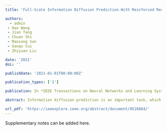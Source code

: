 ```yaml
---
title: 'Full-Scale Information Diffusion Prediction With Reinforced Recurrent Networks'

authors:
  - admin
 - Hao Wang
 - Jian Tang
 - Chuan Shi
 - Maosong Sun
 - Ganqu Cui
 - Zhiyuan Liu

date: '2021'
doi: ''

publishDate: '2021-01-01T00:00:00Z'

publication_types: ['1']

publication: In *IEEE Transactions on Neural Networks and Learning Systems*

abstract: Information diffusion prediction is an important task, which studies how information items spread among users. With the success of deep learning techniques, recurrent neural networks (RNNs) have shown their powerful capability in modeling information diffusion as sequential data. However, previous works focused on either microscopic diffusion prediction, which aims at guessing who will be the next influenced user at what time, or macroscopic diffusion prediction, which estimates the total numbers of influenced users during the diffusion process. To the best of our knowledge, few attempts have been made to suggest a unified model for both microscopic and macroscopic scales. In this article, we propose a novel full-scale diffusion prediction model based on reinforcement learning (RL). RL incorporates the macroscopic diffusion size information into the RNN-based microscopic diffusion model by addressing the …

url_pdf: 'https://ieeexplore.ieee.org/abstract/document/9526884/'
---
```


Supplementary notes can be added here.
